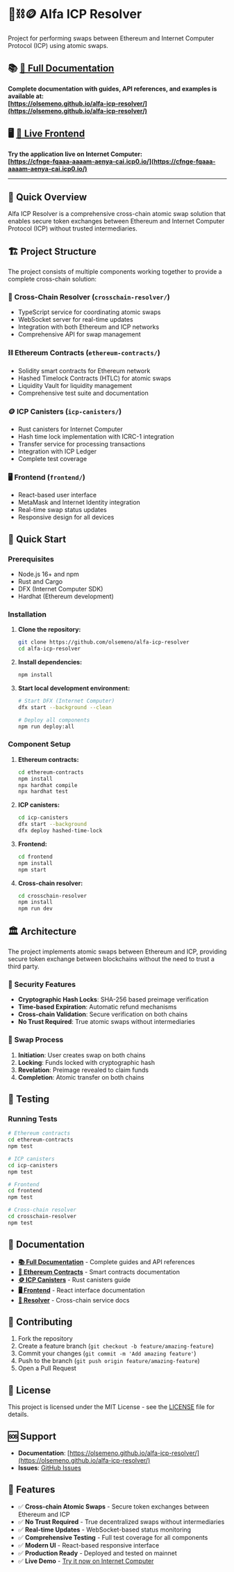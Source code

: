# 🐺⛓️🪙 Alfa ICP Resolver

Project for performing swaps between Ethereum and Internet Computer Protocol (ICP) using atomic swaps.

## 📚 [📖 Full Documentation](https://olsemeno.github.io/alfa-icp-resolver/)

**Complete documentation with guides, API references, and examples is available at:**  
**[https://olsemeno.github.io/alfa-icp-resolver/](https://olsemeno.github.io/alfa-icp-resolver/)**

## 🖥️ [🚀 Live Frontend](https://cfnge-fqaaa-aaaam-aenya-cai.icp0.io/)

**Try the application live on Internet Computer:**  
**[https://cfnge-fqaaa-aaaam-aenya-cai.icp0.io/](https://cfnge-fqaaa-aaaam-aenya-cai.icp0.io/)**

---

## 🚀 Quick Overview

Alfa ICP Resolver is a comprehensive cross-chain atomic swap solution that enables secure token exchanges between Ethereum and Internet Computer Protocol (ICP) without trusted intermediaries.

## 🏗️ Project Structure

The project consists of multiple components working together to provide a complete cross-chain solution:

### 🔗 Cross-Chain Resolver (`crosschain-resolver/`)
- TypeScript service for coordinating atomic swaps
- WebSocket server for real-time updates
- Integration with both Ethereum and ICP networks
- Comprehensive API for swap management

### ⛓️ Ethereum Contracts (`ethereum-contracts/`)
- Solidity smart contracts for Ethereum network
- Hashed Timelock Contracts (HTLC) for atomic swaps
- Liquidity Vault for liquidity management
- Comprehensive test suite and documentation

### 🪙 ICP Canisters (`icp-canisters/`)
- Rust canisters for Internet Computer
- Hash time lock implementation with ICRC-1 integration
- Transfer service for processing transactions
- Integration with ICP Ledger
- Complete test coverage

### 🖥️ Frontend (`frontend/`)
- React-based user interface
- MetaMask and Internet Identity integration
- Real-time swap status updates
- Responsive design for all devices

## 🚀 Quick Start

### Prerequisites
- Node.js 16+ and npm
- Rust and Cargo
- DFX (Internet Computer SDK)
- Hardhat (Ethereum development)

### Installation

1. **Clone the repository:**
   ```bash
   git clone https://github.com/olsemeno/alfa-icp-resolver
   cd alfa-icp-resolver
   ```

2. **Install dependencies:**
   ```bash
   npm install
   ```

3. **Start local development environment:**
   ```bash
   # Start DFX (Internet Computer)
   dfx start --background --clean
   
   # Deploy all components
   npm run deploy:all
   ```

### Component Setup

1. **Ethereum contracts:**
   ```bash
   cd ethereum-contracts
   npm install
   npx hardhat compile
   npx hardhat test
   ```

2. **ICP canisters:**
   ```bash
   cd icp-canisters
   dfx start --background
   dfx deploy hashed-time-lock
   ```

3. **Frontend:**
   ```bash
   cd frontend
   npm install
   npm start
   ```

4. **Cross-chain resolver:**
   ```bash
   cd crosschain-resolver
   npm install
   npm run dev
   ```

## 🏛️ Architecture

The project implements atomic swaps between Ethereum and ICP, providing secure token exchange between blockchains without the need to trust a third party.

### 🔐 Security Features
- **Cryptographic Hash Locks**: SHA-256 based preimage verification
- **Time-based Expiration**: Automatic refund mechanisms
- **Cross-chain Validation**: Secure verification on both chains
- **No Trust Required**: True atomic swaps without intermediaries

### 🔄 Swap Process
1. **Initiation**: User creates swap on both chains
2. **Locking**: Funds locked with cryptographic hash
3. **Revelation**: Preimage revealed to claim funds
4. **Completion**: Atomic transfer on both chains

## 🧪 Testing

### Running Tests
```bash
# Ethereum contracts
cd ethereum-contracts
npm test

# ICP canisters
cd icp-canisters
npm test

# Frontend
cd frontend
npm test

# Cross-chain resolver
cd crosschain-resolver
npm test
```

## 📖 Documentation

- **[📚 Full Documentation](https://olsemeno.github.io/alfa-icp-resolver/)** - Complete guides and API references
- **[🔗 Ethereum Contracts](https://olsemeno.github.io/alfa-icp-resolver/ethereum.html)** - Smart contracts documentation
- **[🪙 ICP Canisters](https://olsemeno.github.io/alfa-icp-resolver/icp.html)** - Rust canisters guide
- **[🖥️ Frontend](https://olsemeno.github.io/alfa-icp-resolver/frontend.html)** - React interface documentation
- **[🔗 Resolver](https://olsemeno.github.io/alfa-icp-resolver/resolver.html)** - Cross-chain service docs

## 🤝 Contributing

1. Fork the repository
2. Create a feature branch (`git checkout -b feature/amazing-feature`)
3. Commit your changes (`git commit -m 'Add amazing feature'`)
4. Push to the branch (`git push origin feature/amazing-feature`)
5. Open a Pull Request

## 📄 License

This project is licensed under the MIT License - see the [LICENSE](LICENSE) file for details.

## 🆘 Support

- **Documentation**: [https://olsemeno.github.io/alfa-icp-resolver/](https://olsemeno.github.io/alfa-icp-resolver/)
- **Issues**: [GitHub Issues](https://github.com/olsemeno/alfa-icp-resolver/issues)

## 🌟 Features

- ✅ **Cross-chain Atomic Swaps** - Secure token exchanges between Ethereum and ICP
- ✅ **No Trust Required** - True decentralized swaps without intermediaries
- ✅ **Real-time Updates** - WebSocket-based status monitoring
- ✅ **Comprehensive Testing** - Full test coverage for all components
- ✅ **Modern UI** - React-based responsive interface
- ✅ **Production Ready** - Deployed and tested on mainnet
- ✅ **Live Demo** - [Try it now on Internet Computer](https://cfnge-fqaaa-aaaam-aenya-cai.icp0.io/)
